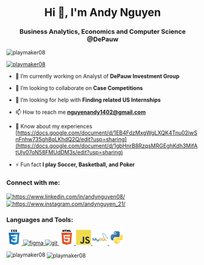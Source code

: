 <h1 align="center">Hi 👋, I'm Andy Nguyen</h1>
<h3 align="center">Business Analytics, Economics and Computer Science @DePauw</h3>

<p align="left"> <img src="https://komarev.com/ghpvc/?username=playmaker08&label=Profile%20views&color=0e75b6&style=flat" alt="playmaker08" /> </p>

<p align="left"> <a href="https://github.com/ryo-ma/github-profile-trophy"><img src="https://github-profile-trophy.vercel.app/?username=playmaker08" alt="playmaker08" /></a> </p>

- 🔭 I’m currently working on Analyst of **DePauw Investment Group**

- 👯 I’m looking to collaborate on **Case Competitions**

- 🤝 I’m looking for help with **Finding related US Internships**

- 📫 How to reach me **nguyenandy1402@gmail.com**

- 📄 Know about my experiences [https://docs.google.com/document/d/1EB4FdzMxgWgLXQK4Tnu02iwSnFnhw735gh8qLKhdQ2Q/edit?usp=sharing](https://docs.google.com/document/d/1gbHnrB8RzqsMRGEghKdh3MifAtUly07oN58FMUdDM3s/edit?usp=sharing)

- ⚡ Fun fact **I play Soccer, Basketball, and Poker**

<h3 align="left">Connect with me:</h3>
<p align="left">
<a href="https://linkedin.com/in/https://www.linkedin.com/in/andynguyen08/" target="blank"><img align="center" src="https://raw.githubusercontent.com/rahuldkjain/github-profile-readme-generator/master/src/images/icons/Social/linked-in-alt.svg" alt="https://www.linkedin.com/in/andynguyen08/" height="30" width="40" /></a>
<a href="https://instagram.com/https://www.instagram.com/andynguyen_21/" target="blank"><img align="center" src="https://raw.githubusercontent.com/rahuldkjain/github-profile-readme-generator/master/src/images/icons/Social/instagram.svg" alt="https://www.instagram.com/andynguyen_21/" height="30" width="40" /></a>
</p>

<h3 align="left">Languages and Tools:</h3>
<p align="left"> <a href="https://www.w3schools.com/css/" target="_blank" rel="noreferrer"> <img src="https://raw.githubusercontent.com/devicons/devicon/master/icons/css3/css3-original-wordmark.svg" alt="css3" width="40" height="40"/> </a> <a href="https://www.figma.com/" target="_blank" rel="noreferrer"> <img src="https://www.vectorlogo.zone/logos/figma/figma-icon.svg" alt="figma" width="40" height="40"/> </a> <a href="https://git-scm.com/" target="_blank" rel="noreferrer"> <img src="https://www.vectorlogo.zone/logos/git-scm/git-scm-icon.svg" alt="git" width="40" height="40"/> </a> <a href="https://www.w3.org/html/" target="_blank" rel="noreferrer"> <img src="https://raw.githubusercontent.com/devicons/devicon/master/icons/html5/html5-original-wordmark.svg" alt="html5" width="40" height="40"/> </a> <a href="https://developer.mozilla.org/en-US/docs/Web/JavaScript" target="_blank" rel="noreferrer"> <img src="https://raw.githubusercontent.com/devicons/devicon/master/icons/javascript/javascript-original.svg" alt="javascript" width="40" height="40"/> </a> <a href="https://www.mysql.com/" target="_blank" rel="noreferrer"> <img src="https://raw.githubusercontent.com/devicons/devicon/master/icons/mysql/mysql-original-wordmark.svg" alt="mysql" width="40" height="40"/> </a> <a href="https://www.python.org" target="_blank" rel="noreferrer"> <img src="https://raw.githubusercontent.com/devicons/devicon/master/icons/python/python-original.svg" alt="python" width="40" height="40"/> </a> </p>

<p><img align="left" src="https://github-readme-stats.vercel.app/api/top-langs?username=playmaker08&show_icons=true&locale=en&layout=compact" alt="playmaker08" /></p>

<p>&nbsp;<img align="center" src="https://github-readme-stats.vercel.app/api?username=playmaker08&show_icons=true&locale=en" alt="playmaker08" /></p>
